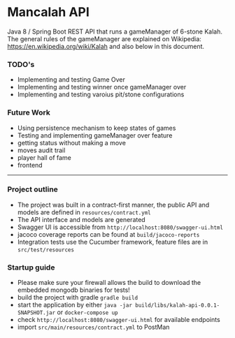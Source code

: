 # Mancalah API

Java 8 / Spring Boot REST API that runs a gameManager of 6-stone Kalah. The general rules of the gameManager are explained on Wikipedia: https://en.wikipedia.org/wiki/Kalah and also below in this document. 


### TODO's
- Implementing and testing Game Over
- Implementing and testing winner once gameManager over
- Implementing and testing varoius pit/stone configurations

### Future Work
- Using persistence mechanism to keep states of games
- Testing and implementing gameManager over feature
- getting status without making a move
- moves audit trail
- player hall of fame
- frontend

---

### Project outline

- The project was built in a contract-first manner, the public API 
and models are defined in `resources/contract.yml` 
- The API interface and models are generated
- Swagger UI is accessible from `http://localhost:8080/swagger-ui.html`
- jacoco coverage reports can be found at `build/jacoco-reports`
- Integration tests use the Cucumber framework, feature files are in `src/test/resources`


### Startup guide
* Please make sure your firewall allows the build to download the embedded mongodb binaries for tests!
* build the project with gradle `gradle build`
* start the application by either `java -jar build/libs/kalah-api-0.0.1-SNAPSHOT.jar` or `docker-compose up`
* check `http://localhost:8080/swagger-ui.html` for available endpoints
* import `src/main/resources/contract.yml` to PostMan
